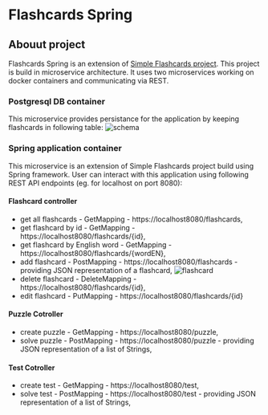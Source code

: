 # Flashcards Spring
## Abouut project
Flashcards Spring is an extension of [Simple Flashcards project](https://github.com/KlaudiaGnilka/SimpleFlashcards).
This project is build in microservice architecture. It uses two microservices working on docker containers and communicating via REST. 

### Postgresql DB container
This microservice provides persistance for the application by keeping flashcards in following table:
![schema](https://github.com/KlaudiaGnilka/FlashcardsSpring/assets/134264753/1c30e687-3b87-4624-9407-612072df710e)

### Spring application container
This microservice is an extension of Simple Flashcards project build using Spring framework. User can interact with this application using following REST API endpoints (eg. for localhost on port 8080):
#### Flashcard controller
- get all flashcards - GetMapping - https://localhost8080/flashcards,
- get flashcard by id - GetMapping - https://localhost8080/flashcards/{id},
- get flashcard by English word - GetMapping - https://localhost8080/flashcards/{wordEN},
- add flashcard - PostMapping - https://localhost8080/flashcards - providing JSON representation of a flashcard,
![flashcard](https://github.com/KlaudiaGnilka/FlashcardsSpring/assets/134264753/c09a3e1c-ccc9-40bd-bd70-3d15752655c1)  
- delete flashcard - DeleteMapping - https://localhost8080/flashcards/{id},
- edit flashcard - PutMapping - https://localhost8080/flashcards/{id}

#### Puzzle Cotroller
- create puzzle - GetMapping - https://localhost8080/puzzle,
- solve puzzle - PostMapping - https://localhost8080/puzzle - providing JSON representation of a list of Strings,

#### Test Cotroller
- create test - GetMapping - https://localhost8080/test,
- solve test - PostMapping - https://localhost8080/test - providing JSON representation of a list of Strings,
